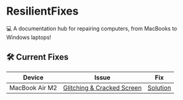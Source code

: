 # ResilientFixes  
💻 A documentation hub for repairing computers, from MacBooks to Windows laptops!  

## 🛠️ Current Fixes  
| Device | Issue | Fix |  
|--------|-------|-----|  
| MacBook Air M2 | [Glitching & Cracked Screen](MacBook_Air_M2/ISSUE.md) | [Solution](MacBook_Air_M2/FIX.md) |  
